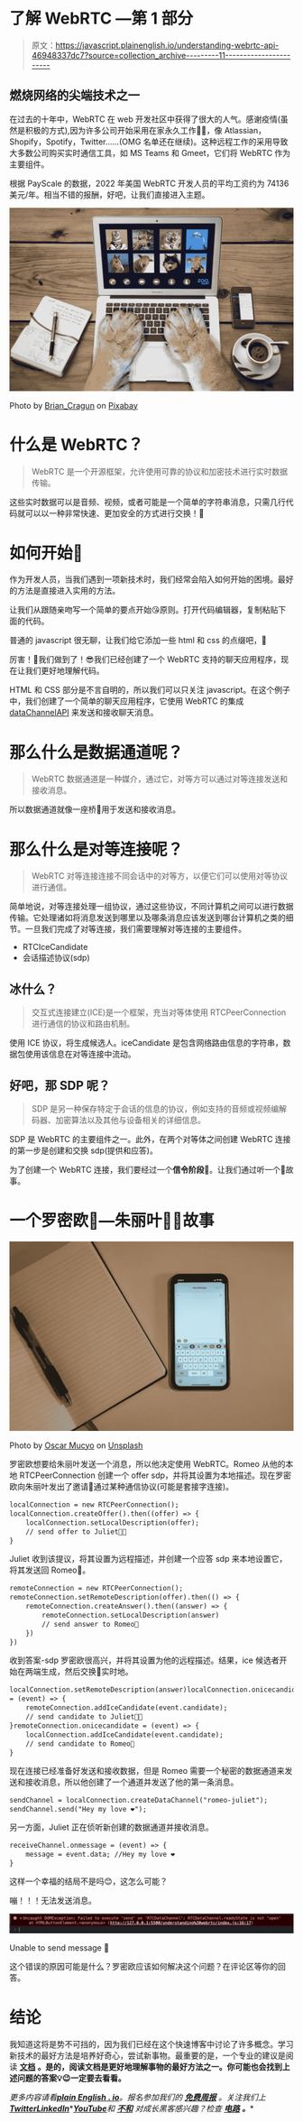 # 了解 WebRTC —第 1 部分

> 原文：<https://javascript.plainenglish.io/understanding-webrtc-api-46948337dc7?source=collection_archive---------11----------------------->

## 燃烧网络的尖端技术之一

在过去的十年中，WebRTC 在 web 开发社区中获得了很大的人气。感谢疫情(虽然是积极的方式),因为许多公司开始采用在家永久工作👨‍💻，像 Atlassian，Shopify，Spotify，Twitter……(OMG 名单还在继续)。这种远程工作的采用导致大多数公司购买实时通信工具，如 MS Teams 和 Gmeet，它们将 WebRTC 作为主要组件。

根据 PayScale 的数据，2022 年美国 WebRTC 开发人员的平均工资约为 74136 美元/年。相当不错的报酬，好吧，让我们直接进入主题。

![](img/b478cacbcf8b56167a2ebbaca5a7adf9.png)

Photo by [Brian_Cragun](https://pixabay.com/users/brian_cragun-19680916/) on [Pixabay](https://pixabay.com/)

# 什么是 WebRTC？

> WebRTC 是一个开源框架，允许使用可靠的协议和加密技术进行实时数据传输。

这些实时数据可以是音频、视频，或者可能是一个简单的字符串消息，只需几行代码就可以以一种非常快速、更加安全的方式进行交换！💆

# 如何开始🤔

作为开发人员，当我们遇到一项新技术时，我们经常会陷入如何开始的困境。最好的方法是直接进入实用的方法。

让我们从跟随亲吻写一个简单的要点开始😘原则。打开代码编辑器，复制粘贴下面的代码。

普通的 javascript 很无聊，让我们给它添加一些 html 和 css 的点缀吧，🥳

厉害！🤩我们做到了！😎我们已经创建了一个 WebRTC 支持的聊天应用程序，现在让我们更好地理解代码。

HTML 和 CSS 部分是不言自明的，所以我们可以只关注 javascript。在这个例子中，我们创建了一个简单的聊天应用程序，它使用 WebRTC 的集成 [dataChannelAPI](https://developer.mozilla.org/en-US/docs/Web/API/WebRTC_API/Using_data_channels) 来发送和接收聊天消息。

# 那么什么是数据通道呢？

> WebRTC 数据通道是一种媒介，通过它，对等方可以通过对等连接发送和接收消息。

所以数据通道就像一座桥🌉用于发送和接收消息。

# 那么什么是对等连接呢？

> WebRTC 对等连接连接不同会话中的对等方，以便它们可以使用对等协议进行通信。

简单地说，对等连接处理一组协议，通过这些协议，不同计算机之间可以进行数据传输。它处理诸如将消息发送到哪里以及哪条消息应该发送到哪台计算机之类的细节。一旦我们完成了对等连接，我们需要理解对等连接的主要组件。

*   RTCIceCandidate
*   会话描述协议(sdp)

## 冰什么？

> 交互式连接建立(ICE)是一个框架，充当对等体使用 RTCPeerConnection 进行通信的协议和路由机制。

使用 ICE 协议，将生成候选人。iceCandidate 是包含网络路由信息的字符串，数据包使用该信息在对等连接中流动。

## 好吧，那 SDP 呢？

> SDP 是另一种保存特定于会话的信息的协议，例如支持的音频或视频编解码器、加密算法以及其他与设备相关的详细信息。

SDP 是 WebRTC 的主要组件之一。此外，在两个对等体之间创建 WebRTC 连接的第一步是创建和交换 sdp(提供和应答)。

为了创建一个 WebRTC 连接，我们要经过一个**信令阶段**🚥。让我们通过听一个💞故事。

# 一个罗密欧🤵—朱丽叶👩‍💼故事

![](img/836e170e2267dfd2c25abdabeec92a88.png)

Photo by [Oscar Mucyo](https://unsplash.com/@oscarmucyo?utm_source=unsplash&utm_medium=referral&utm_content=creditCopyText) on [Unsplash](https://unsplash.com/s/photos/mobile-chat?utm_source=unsplash&utm_medium=referral&utm_content=creditCopyText)

罗密欧想要给朱丽叶发送一个消息，所以他决定使用 WebRTC。Romeo 从他的本地 RTCPeerConnection 创建一个 offer sdp，并将其设置为本地描述。现在罗密欧向朱丽叶发出了邀请💌通过某种通信协议(可能是套接字连接)。

```
localConnection = new RTCPeerConnection();
localConnection.createOffer().then((offer) => {
    localConnection.setLocalDescription(offer);
    // send offer to Juliet👩‍💼
}
```

Juliet 收到该提议，将其设置为远程描述，并创建一个应答 sdp 来本地设置它，将其发送回 Romeo💌。

```
remoteConnection = new RTCPeerConnection();
remoteConnection.setRemoteDescription(offer).then(() => {
    remoteConnection.createAnswer().then((answer) => {
        remoteConnection.setLocalDescription(answer)
        // send answer to Romeo🤵
    })
})
```

收到答案-sdp 罗密欧很高兴，并将其设置为他的远程描述。结果，ice 候选者开始在两端生成，然后交换💌实时地。

```
localConnection.setRemoteDescription(answer)localConnection.onicecandidate = (event) => {
    remoteConnection.addIceCandidate(event.candidate);
    // send candidate to Juliet👩‍💼
}remoteConnection.onicecandidate = (event) => {
    localConnection.addIceCandidate(event.candidate);
    // send candidate to Romeo🤵
}
```

现在连接已经准备好发送和接收数据，但是 Romeo 需要一个秘密的数据通道来发送和接收消息，所以他创建了一个通道并发送了他的第一条消息。

```
sendChannel = localConnection.createDataChannel("romeo-juliet");
sendChannel.send("Hey my love ❤️");
```

另一方面，Juliet 正在侦听新创建的数据通道并接收消息。

```
receiveChannel.onmessage = (event) => {
    message = event.data; //Hey my love ❤️
}
```

这样一个幸福的结局不是吗😊，这怎么可能？

嘣！！！无法发送消息。

![](img/11bffa973d03ce461b0779710e56184b.png)

Unable to send message 🙁

这个错误的原因可能是什么？罗密欧应该如何解决这个问题？在评论区等你的回答。

# 结论

我知道这将是势不可挡的，因为我们已经在这个快速博客中讨论了许多概念。学习新技术的最好方法是培养好奇心，尝试新事物。最重要的是，一个专业的建议是阅读 [**文档**](https://developer.mozilla.org/en-US/docs/Web/API/RTCPeerConnection/connectionState#failed) **。是的，阅读文档是更好地理解事物的最好方法之一。你可能也会找到上述问题的答案💡😉一定要去看看。**

*更多内容请看*[***plain English . io***](https://plainenglish.io/)*。报名参加我们的* [***免费周报***](http://newsletter.plainenglish.io/) *。关注我们上*[***Twitter***](https://twitter.com/inPlainEngHQ)[***LinkedIn***](https://www.linkedin.com/company/inplainenglish/)*[***YouTube***](https://www.youtube.com/channel/UCtipWUghju290NWcn8jhyAw)**和* [***不和***](https://discord.gg/GtDtUAvyhW) *对成长黑客感兴趣？检查* [***电路***](https://circuit.ooo/) ***。*****